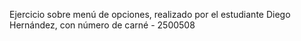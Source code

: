 Ejercicio sobre menú de opciones, realizado por el estudiante Diego Hernández, con número de carné - 2500508
